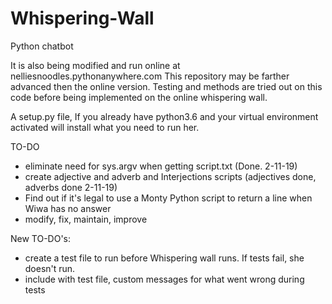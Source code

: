 # Whispering-Wall
Python chatbot 

It is also being modified and run online at nelliesnoodles.pythonanywhere.com
This repository may be farther advanced then the online version.
Testing and methods are tried out on this code before being implemented on the online whispering wall.

A setup.py file, If you already have python3.6 and your virtual environment activated will install what you need to run her.

TO-DO  

* eliminate need for sys.argv when getting script.txt (Done. 2-11-19)
* create adjective and adverb and Interjections scripts (adjectives done, adverbs done 2-11-19)
* Find out if it's legal to use a Monty Python script to return a line when Wiwa has no answer
* modify, fix, maintain, improve

New TO-DO's:
* create a test file to run before Whispering wall runs.  If tests fail, she doesn't run.
* include with test file, custom messages for what went wrong during tests
